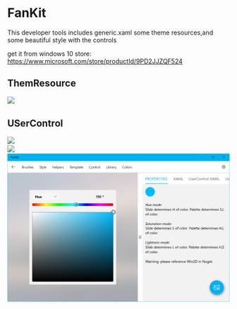 # FanKit
This developer tools includes generic.xaml some theme resources,and some beautiful style with the controls

get it from windows 10 store:
https://www.microsoft.com/store/productId/9PD2JJZQF524

## ThemResource
![](https://github.com/ysdy44/FanKit/blob/master/fankit00.PNG)  

## USerControl
![](https://github.com/ysdy44/FanKit/blob/master/fankit01.PNG)  
![](https://github.com/ysdy44/FanKit/blob/master/fankit02.PNG)  
![](https://github.com/ysdy44/FanKit/blob/master/fankit03.PNG)  
